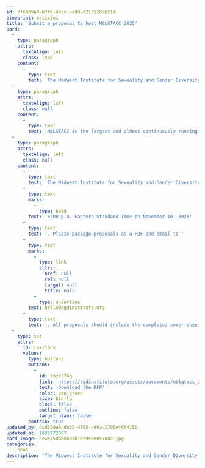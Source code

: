 ```yaml
---
id: 7f6069a0-b7f6-4dec-aa99-d213528ab514
blueprint: articles
title: 'Submit a proposal to host MBLGTACC 2025'
bard:
  -
    type: paragraph
    attrs:
      textAlign: left
      class: lead
    content:
      -
        type: text
        text: 'The Midwest Institute for Sexuality and Gender Diversity seeks qualified proposals for hosting the 2025 Midwest Bisexual Lesbian Gay Transgender Asexual College Conference.'
  -
    type: paragraph
    attrs:
      textAlign: left
      class: null
    content:
      -
        type: text
        text: 'MBLGTACC is the largest and oldest continuously running conference for queer and trans college students and young adults and the 2025 MBLGTACC is the 33rd annual conference.'
  -
    type: paragraph
    attrs:
      textAlign: left
      class: null
    content:
      -
        type: text
        text: 'The Midwest Institute for Sexuality and Gender Diversity will accept proposals until '
      -
        type: text
        marks:
          -
            type: bold
        text: '5:00 p.m. Eastern Standard Time on November 10, 2023'
      -
        type: text
        text: '. Please package proposals as a PDF and email to '
      -
        type: text
        marks:
          -
            type: link
            attrs:
              href: null
              rel: null
              target: null
              title: null
          -
            type: underline
        text: hello@sgdinstitute.org
      -
        type: text
        text: '. All proposals should include the completed cover sheet, on the last page of the RFP.'
  -
    type: set
    attrs:
      id: lmxzl6cv
      values:
        type: buttons
        buttons:
          -
            id: lmxzl74q
            link: 'https://sgdinstitute.org/assets/documents/mblgtacc_2025_host_rfp.pdf'
            text: 'Download the RFP'
            color: btn-green
            size: btn-lg
            block: false
            outline: false
            target_blank: false
        contain: true
updated_by: dcd190a9-db32-4705-ad6a-2795ef6f415b
updated_at: 1695772887
card_image: news/5dd88bb3b1029566057682.jpg
categories:
  - news
description: 'The Midwest Institute for Sexuality and Gender Diversity seeks qualified proposals for hosting the 2025 Midwest Bisexual Lesbian Gay Transgender Asexual College Conference.'
---
```

